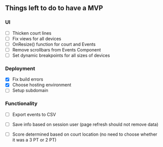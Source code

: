 ## Things left to do to have a MVP

### UI
- [ ] Thicken court lines
- [ ] Fix views for all devices
- [ ] OnResize() function for court and Events
- [ ] Remove scrollbars from Events Component
- [ ] Set dynamic breakpoints for all sizes of devices

### Deployment
- [x] Fix build errors
- [x] Choose hosting environment
- [ ] Setup subdomain

### Functionality
- [ ] Export events to CSV
- [ ] Save info based on session user (page refresh should not remove data)
- [ ] Score determined based on court location (no need to choose whether it was a 3 PT or 2 PT)


